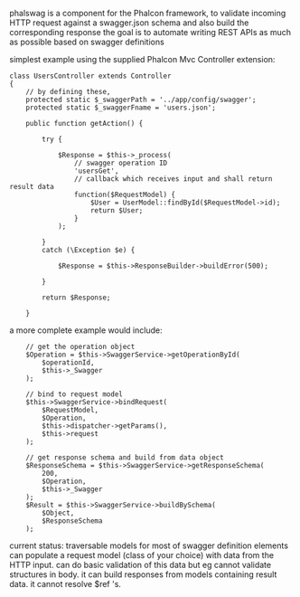 phalswag is a component for the Phalcon framework, to validate incoming HTTP
request against a swagger.json schema and also build the corresponding response
the goal is to automate writing REST APIs as much as possible based on swagger
definitions

simplest example using the supplied Phalcon Mvc Controller extension:
```
class UsersController extends Controller
{
	// by defining these,
	protected static $_swaggerPath = '../app/config/swagger';
	protected static $_swaggerFname = 'users.json';

	public function getAction() {

		try {

			$Response = $this->_process(
				// swagger operation ID
				'usersGet',
				// callback which receives input and shall return result data
				function($RequestModel) {
					$User = UserModel::findById($RequestModel->id);
					return $User;
				}
			);

		}
		catch (\Exception $e) {

			$Response = $this->ResponseBuilder->buildError(500);

		}

		return $Response;

	}

```

a more complete example would include:
```
	// get the operation object
	$Operation = $this->SwaggerService->getOperationById(
		$operationId,
		$this->_Swagger
	);

	// bind to request model
	$this->SwaggerService->bindRequest(
		$RequestModel,
		$Operation,
		$this->dispatcher->getParams(),
		$this->request
	);

	// get response schema and build from data object
	$ResponseSchema = $this->SwaggerService->getResponseSchema(
		200,
		$Operation,
		$this->_Swagger
	);
	$Result = $this->SwaggerService->buildBySchema(
		$Object,
		$ResponseSchema
	);

```

current status: traversable models for most of swagger definition elements
can populate a request model (class of your choice) with data from the HTTP
input. can do basic validation of this data but eg cannot validate
structures in body. it can build responses from models containing result data.
it cannot resolve $ref 's.
